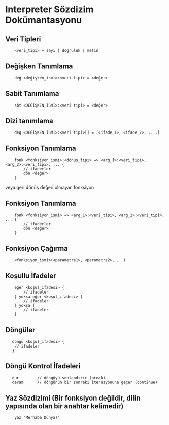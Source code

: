 # Interpreter Sözdizim Dokümantasyonu

## Veri Tipleri
```interpereter (Dil için bir isin oluşturulacak)
    <veri_tipi> = sayı | doğruluk | metin
```

## Değişken Tanımlama
```interpereter (Dil için bir isin oluşturulacak)
    deg <değişken_ismi>:<veri tipi> = <değer>
```

## Sabit Tanımlama
```interpereter (Dil için bir isin oluşturulacak)
    sbt <DEĞİŞKEN_İSMİ>:<veri tipi> = <değer>
```

## Dizi tanımlama
```interpereter (Dil için bir isin oluşturulacak)
    deg <DEĞİŞKEN_İSMİ>:<veri tipi>[] = [<ifade_1>, <ifade_2>, ....]
```

## Fonksiyon Tanımlama
```interpereter (Dil için bir isin oluşturulacak)
    fonk <fonksiyon_ismi>:<dönüş_tipi> => <arg_1>:<veri_tipi>, <arg_2>:<veri_tipi>, ... {
        // ifaderler
        dön <değer>
    }
```

veya geri dönüş değeri olmayan fonksiyon

## Fonksiyon Tanımlama
```interpereter (Dil için bir isin oluşturulacak)
    fonk <fonksiyon_ismi> => <arg_1>:<veri_tipi>, <arg_2>:<veri_tipi>, ... {
        // ifaderler
        dön <değer>
    }
```

## Fonksiyon Çağırma
```interpereter (Dil için bir isin oluşturulacak)
    <fonksiyon_ismi>(<parametre1>, <parametre2>, ...)
```

## Koşullu İfadeler
```interpereter (Dil için bir isin oluşturulacak)
    eğer <koşul_ifadesi> {
        // ifadeler
    } yoksa eğer <koşul_ifadesi> {
        // ifadeler
    } yoksa {
        // ifadeler
    }
```

## Döngüler
```interpereter (Dil için bir isim oluşturulacak)
   döngü <koşul_ifadesi> {
    // ifadeler
   }
```

## Döngü Kontrol İfadeleri
```interpereter (Dil için bir isim oluşturulacak)
   dur        // döngüyü sonlandırır (break)
   devam      // döngünün bir sonraki iterasyonuna geçer (continue)
```

## Yaz Sözdizimi (Bir fonksiyon değildir, dilin yapısında olan bir anahtar kelimedir)
```interpereter (Dil için bir isim oluşturulacak)
    yaz "Merhaba Dünya!"
```